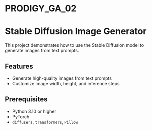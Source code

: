 # PRODIGY_GA_02
# Stable Diffusion Image Generator

This project demonstrates how to use the Stable Diffusion model to generate images from text prompts.

## Features

- Generate high-quality images from text prompts
- Customize image width, height, and inference steps

## Prerequisites

- Python 3.10 or higher
- PyTorch
- `diffusers`, `transformers`, `Pillow`

